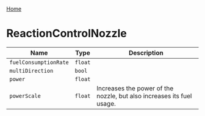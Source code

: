 [Home](https://wnp78.github.io/Sr2Xml/)

# ReactionControlNozzle


|Name|Type|Description|
|--|--|--|
|`fuelConsumptionRate`|`float`||
|`multiDirection`|`bool`||
|`power`|`float`||
|`powerScale`|`float`|Increases the power of the nozzle, but also increases its fuel usage.|


